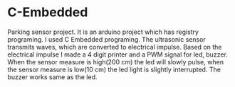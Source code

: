 # C-Embedded


 Parking sensor project. It is an arduino project which has registry programing. I used C Embedded programing.
The ultrasonic sensor transmits waves, which are converted to electrical impulse. Based on the electrical impulse
I made a 4 digit printer and a PWM signal for led, buzzer. When the sensor measure is high(200 cm) the led will slowly pulse,
when the sensor measure is low(10 cm) the led light is slightly interrupted. The buzzer works same as the led. 

